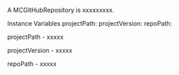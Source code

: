A MCGitHubRepository is xxxxxxxxx.Instance Variables	projectPath:		<Object>	projectVersion:		<Object>	repoPath:		<Object>projectPath	- xxxxxprojectVersion	- xxxxxrepoPath	- xxxxx